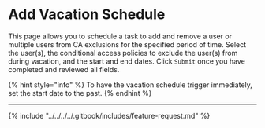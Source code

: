 # Add Vacation Schedule

This page allows you to schedule a task to add and remove a user or multiple users from CA exclusions for the specified period of time. Select the user(s), the conditional access policies to exclude the user(s) from during vacation, and the start and end dates. Click `Submit` once you have completed and reviewed all fields.

{% hint style="info" %}
To have the vacation schedule trigger immediately, set the start date to the past.
{% endhint %}

***

{% include "../../../../.gitbook/includes/feature-request.md" %}

